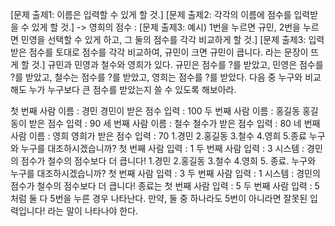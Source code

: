 [문제 출제1: 이름은 입력할 수 있게 할 것.]
[문제 출제2: 각각의 이름에 점수를 입력받을 수 있게 할 것.] -> 영희의 점수 :
[문제 출제3: 예시) 1번을 누르면 규민, 2번을 누르면 민영을 선택할 수 있게 하고, 그 둘의 점수를 각각 비교하게 할 것.]
[문제 출제3: 입력받은 점수를 토대로 점수를 각각 비교하여, 규민이 크면 규민이 큽니다. 라는 문장이 뜨게 할 것.]
규민과 민영과 철수와 영희가 있다.
규민은 점수를 ?를 받았고,
민영은 점수를 ?를 받았고,
철수는 점수를 ?를 받았고,
영희는 점수를 ?를 받았다.
다음 중 누구와 비교해도 누가 누구보다 큰 점수를 받았는지 쓸 수 있도록 해보아라.

첫 번째 사람 이름 : 경민
경민이 받은 점수 입력 : 100
두 번째 사람 이름 : 홍길동
홍길동이 받은 점수 입력 : 90
세 번째 사람 이름 : 철수
철수가 받은 점수 입력 : 80
네 번째 사람 이름 : 영희
영희가 받은 점수 입력 : 70
1.경민
2.홍길동
3.철수
4.영희
5.종료
누구와 누구를 대조하시겠습니까?
첫 번째 사람 입력 : 1
두 번째 사람 입력 : 3
시스템 : 경민의 점수가 철수의 점수보다 더 큽니다!
1.경민
2.홍길동
3.철수
4.영희
5. 종료.
   누구와 누구를 대조하시겠습니까?
   첫 번째 사람 입력 : 3
   두 번째 사람 입력 : 1
   시스템 : 경민의 점수가 철수의 점수보다 더 큽니다!
   종료는
   첫 번째 사람 입력 : 5
   두 번째 사람 입력 : 5
   처럼 둘 다 5번을 누른 경우 나타난다.
   만약, 둘 중 하나라도 5번이 아니라면
   잘못된 입력입니다! 라는 말이 나타나야 한다.
   
